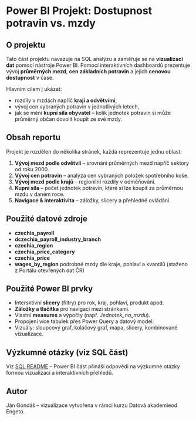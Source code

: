 # Power BI Projekt: Dostupnost potravin vs. mzdy

## O projektu

Tato část projektu navazuje na SQL analýzu a zaměřuje se na **vizualizaci dat** pomocí nástroje Power BI. Pomocí interaktivních dashboardů prezentuje vývoj **průměrných mezd**, **cen základních potravin** a jejich **cenovou dostupnost** v čase.

Hlavním cílem j ukázat:
- rozdíly v mzdách napříč **kraji a odvětvími**,
- vývoj cen vybraných potravin v jednotlivých letech,
- jak se mění **kupní síla obyvatel** – kolik jednotek potravin si může průměrný občan dovolit koupit ze své mzdy.

## Obsah reportu

Projekt je rozdělen do několika stránek, každá reprezentuje jednu oblast:

1. **Vývoj mezd podle odvětvíí** – srovnání průměrných mezd napříč sektory od roku 2000.
2. **Vývoj cen potravin** – analýza cen vybraných položek spotřebního koše.
3. **Vývoj mezd podle krajů** – regionílní rozdíly v odměňování.
4. **Kupní síla** – počet jednotek potravin, které si lze koupit za průměrnou mzdu v daném roce.
5. **Navigace & interaktivita** – záložky, slicery a přehledné ovládání.

## Použité datové zdroje

- **czechia_payroll**
- **dczechia_payroll_industry_branch**
- **czechia_region**
- **czechia_price_category**
- **czechia_price**
- **wages_by_region** podrobné mzdy dle kraje, pohlaví a kvantilů (staženo z  Portálu otevřených dat ČR)

## Použité Power BI prvky

- Intersktivní **slicery** (filtry) pro rok, kraj, pohlaví, produkt apod.
- **Záložky a tlačítka** pro navigaci mezi stránkami.
- Vlastní **measures** a výpočty (např. *Jednotek_na_mzdu*).
- Propojení více tabulek přes Power Query a datový model.
- Vizuály: sloupcový graf, koláčový graf, mapa, slicery, kombinované vizualizace.

## Výzkumné otázky (viz SQL část)

Viz [SQL README](../SQL/README.md) – Power BI část přináší odpovědi na výzkumné otázky formou vizualizací a interaktivních přehledů.

## Autor

Ján Gondáš – vizualizace vytvořena v rámci kurzu Datová akademieod Engeto.

